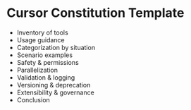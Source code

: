 # Cursor Constitution Template

- Inventory of tools
- Usage guidance
- Categorization by situation
- Scenario examples
- Safety & permissions
- Parallelization
- Validation & logging
- Versioning & deprecation
- Extensibility & governance
- Conclusion
